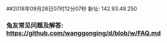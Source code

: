 ##2018年09月28日07时12分07秒 新址: 142.93.49.250
### 兔友常见问题及解答: https://github.com/wanggonging/d/blob/w/FAQ.md
